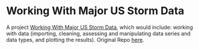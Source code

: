 # Working With Major US Storm Data  

A project [Working With Major US Storm Data](https://stories.thedataproject.net/docs/3-storm_content/), which would include: working with data (importing, cleaning, assessing and manipulating data series and data types, and plotting the results). Original Repo [here](https://github.com/dbclinton).
